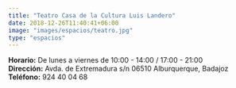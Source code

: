 ```yaml
---
title: "Teatro Casa de la Cultura Luis Landero"
date: 2018-12-26T11:40:41+06:00
image: "images/espacios/teatro.jpg"
type: "espacios"
---
```



<b>Horario:</b> De lunes a viernes de 10:00 - 14:00 / 17:00 - 21:00
<br>
<b>Dirección:</b> Avda. de Extremadura s/n 06510 Alburquerque, Badajoz
<br>
<b>Teléfono:</b> 924 40 04 68